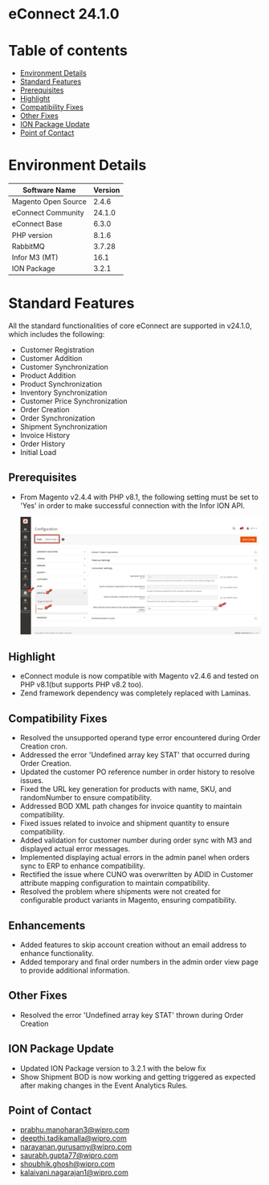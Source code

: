 
# **eConnect 24.1.0**

# Table of contents

- [Environment Details](#environment-details)
- [Standard Features](#standard-features)
- [Prerequisites](#prerequisites)
- [Highlight](#highlight)
- [Compatibility Fixes](#compatibility-fixes)
- [Other Fixes](#other-fixes)
- [ION Package Update](#ion-package-update)
- [Point of Contact](#point-of-contact)

# Environment Details

| **Software Name**   | **Version** |
| --------------------| ----------- |
| Magento Open Source | 2.4.6       |
| eConnect Community  | 24.1.0      |
| eConnect Base       | 6.3.0       |
| PHP version         | 8.1.6       |
| RabbitMQ            | 3.7.28      |
| Infor M3 (MT)       | 16.1        |
| ION Package         | 3.2.1       |

# Standard Features

All the standard functionalities of core eConnect are supported in v24.1.0, which includes the following:

- Customer Registration
- Customer Addition
- Customer Synchronization
- Product Addition
- Product Synchronization
- Inventory Synchronization
- Customer Price Synchronization
- Order Creation
- Order Synchronization
- Shipment Synchronization
- Invoice History
- Order History
- Initial Load

## Prerequisites

- From Magento v2.4.4 with PHP v8.1, the following setting must be set to 'Yes' in order to make successful connection with the Infor ION API.

	![oAuth Access Token](../../../../ecommerce/images/econnect-user-manual-ion-part1/access_token_setting.png)

## Highlight

- eConnect module is now compatible with Magento v2.4.6 and tested on PHP v8.1(but supports PHP v8.2 too).
- Zend framework dependency was completely replaced with Laminas.

## **Compatibility Fixes**

- Resolved the unsupported operand type error encountered during Order Creation cron.
- Addressed the error 'Undefined array key STAT' that occurred during Order Creation.
- Updated the customer PO reference number in order history to resolve issues.
- Fixed the URL key generation for products with name, SKU, and randomNumber to ensure compatibility.
- Addressed BOD XML path changes for invoice quantity to maintain compatibility.
- Fixed issues related to invoice and shipment quantity to ensure compatibility.
- Added validation for customer number during order sync with M3 and displayed actual error messages.
- Implemented displaying actual errors in the admin panel when orders sync to ERP to enhance compatibility.
- Rectified the issue where CUNO was overwritten by ADID in Customer attribute mapping configuration to maintain compatibility.
- Resolved the problem where shipments were not created for configurable product variants in Magento, ensuring compatibility.

## **Enhancements**

- Added features to skip account creation without an email address to enhance functionality.
- Added temporary and final order numbers in the admin order view page to provide additional information.

## Other Fixes

- Resolved the error 'Undefined array key STAT' thrown during Order Creation

## ION Package Update

- Updated ION Package version to 3.2.1 with the below fix
- Show Shipment BOD is now working and getting triggered as expected after making changes in the Event Analytics Rules.

## Point of Contact

- [prabhu.manoharan3@wipro.com](mailto:prabhu.manoharan3@wipro.com)
- [deepthi.tadikamalla@wipro.com](mailto:deepthi.tadikamalla@wipro.com)
- [narayanan.gurusamy@wipro.com](mailto:narayanan.gurusamy@wipro.com)
- [saurabh.gupta77@wipro.com](mailto:saurabh.gupta77@wipro.com)
- [shoubhik.ghosh@wipro.com](mailto:shoubhik.ghosh@wipro.com)
- [kalaivani.nagarajan1@wipro.com](mailto:kalaivani.nagarajan1@wipro.com)


